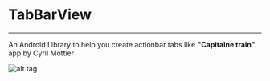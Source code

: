 # __TabBarView__

---

An Android Library to help you create actionbar tabs like __"Capitaine train"__ app by Cyril Mottier

![alt tag](https://raw.github.com/Mirkoddd/TabBarView/master/extras/icon.png)
